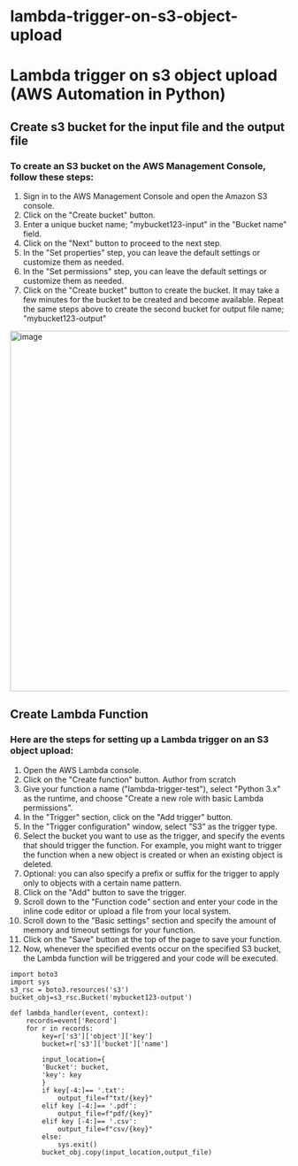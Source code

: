 # lambda-trigger-on-s3-object-upload

# Lambda trigger on s3 object upload (AWS Automation in Python)

## Create s3 bucket for the input file and the output file

### To create an S3 bucket on the AWS Management Console, follow these steps:

1.  Sign in to the AWS Management Console and open the Amazon S3 console.
2.  Click on the "Create bucket" button.
3.  Enter a unique bucket name; "mybucket123-input" in the "Bucket name" field. 
5.  Click on the "Next" button to proceed to the next step.
6.  In the "Set properties" step, you can leave the default settings or customize them as needed.
7.  In the "Set permissions" step, you can leave the default settings or customize them as needed.
8.  Click on the "Create bucket" button to create the bucket.
It may take a few minutes for the bucket to be created and become available. 
Repeat the same steps above to create the second bucket for output file name; "mybucket123-output"

<img width="652" alt="image" src="https://user-images.githubusercontent.com/88560609/210115376-2deb4629-0314-4cd3-93c9-593b4d2bca87.png">


## Create Lambda Function 

### Here are the steps for setting up a Lambda trigger on an S3 object upload:

1. Open the AWS Lambda console.
2. Click on the "Create function" button. Author from scratch
3. Give your function a name ("lambda-trigger-test"), select "Python 3.x" as the runtime, and choose "Create a new role with basic Lambda permissions".
4. In the "Trigger" section, click on the "Add trigger" button.
5. In the "Trigger configuration" window, select "S3" as the trigger type.
6. Select the bucket you want to use as the trigger, and specify the events that should trigger the function. For example, you might want to trigger the function when a new object is created or when an existing object is deleted.
7. Optional: you can also specify a prefix or suffix for the trigger to apply only to objects with a certain name pattern.
8. Click on the "Add" button to save the trigger.
9. Scroll down to the "Function code" section and enter your code in the inline code editor or upload a file from your local system.
10. Scroll down to the "Basic settings" section and specify the amount of memory and timeout settings for your function.
11. Click on the "Save" button at the top of the page to save your function.
12. Now, whenever the specified events occur on the specified S3 bucket, the Lambda function will be triggered and your code will be executed.



```
import boto3
import sys 
s3_rsc = boto3.resources('s3')
bucket_obj=s3_rsc.Bucket('mybucket123-output')

def lambda_handler(event, context):
    records=event['Record']
    for r in records:
        key=r['s3']['object']['key']
        bucket=r['s3']['bucket']['name']
        
        input_location={
        'Bucket': bucket,
        'key': key
        }
        if key[-4:]== '.txt':
            output_file=f"txt/{key}"
        elif key [-4:]== '.pdf':
            output_file=f"pdf/{key}"
        elif key [-4:]== '.csv':
            output_file=f"csv/{key}"
        else:
            sys.exit()
        bucket_obj.copy(input_location,output_file)
        
        
```

